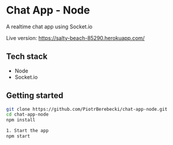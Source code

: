 # Chat App - Node

A realtime chat app using Socket.io

Live version: https://salty-beach-85290.herokuapp.com/

## Tech stack
* Node
* Socket.io

## Getting started

```sh
git clone https://github.com/PiotrBerebecki/chat-app-node.git
cd chat-app-node
npm install

1. Start the app
npm start
```
